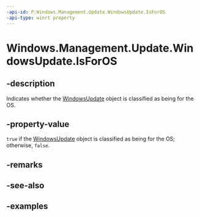 ```yaml
---
-api-id: P:Windows.Management.Update.WindowsUpdate.IsForOS
-api-type: winrt property
---
```


# Windows.Management.Update.WindowsUpdate.IsForOS

<!--
public bool IsForOS { get; }
-->


## -description

Indicates whether the [WindowsUpdate](./windowsupdate.md) object is classified as being for the OS.

## -property-value

`true` if the [WindowsUpdate](./windowsupdate.md) object is classified as being for the OS; otherwise, `false`.

## -remarks

## -see-also

## -examples
